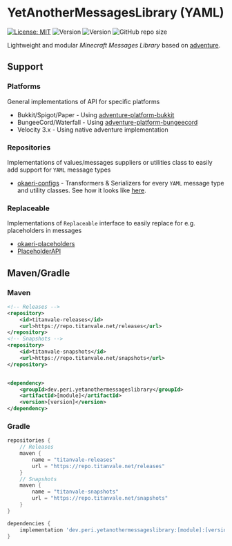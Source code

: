 YetAnotherMessagesLibrary (YAML)
===========
[![License: MIT](https://img.shields.io/badge/License-MIT-yellow.svg)](https://opensource.org/licenses/MIT)
![Version](https://repo.titanvale.net/api/badge/latest/releases/dev/peri/yetanothermessageslibrary/core?color=42c611&name=Releases&prefix=v)
![Version](https://repo.titanvale.net/api/badge/latest/snapshots/dev/peri/yetanothermessageslibrary/core?color=d45f48&name=Snapshots&prefix=v)
![GitHub repo size](https://img.shields.io/github/repo-size/P3ridot/YetAnotherMessagesLibrary)

Lightweight and modular *Minecraft Messages Library* based on [adventure](https://github.com/KyoriPowered/adventure).

## Support

### Platforms
General implementations of API for specific platforms
- Bukkit/Spigot/Paper - Using [adventure-platform-bukkit](https://docs.adventure.kyori.net/platform/bukkit.html)
- BungeeCord/Waterfall - Using [adventure-platform-bungeecord](https://docs.adventure.kyori.net/platform/bungeecord.html)
- Velocity 3.x - Using native adventure implementation

### Repositories
Implementations of values/messages suppliers or utilities class to easily add support for `YAML` message types
- [okaeri-configs](https://github.com/OkaeriPoland/okaeri-configs) - Transformers & Serializers for every `YAML` message type and utility classes. See how it looks like [here](https://github.com/P3ridot/YetAnotherMessagesLibrary/blob/master/repository/okaeri/FORMAT.md).

### Replaceable
Implementations of `Replaceable` interface to easily replace for e.g. placeholders in messages
- [okaeri-placeholders](https://github.com/OkaeriPoland/okaeri-placeholders)
- [PlaceholderAPI](https://github.com/PlaceholderAPI/PlaceholderAPI)


## Maven/Gradle

### Maven
```xml
<!-- Releases -->
<repository>
    <id>titanvale-releases</id>
    <url>https://repo.titanvale.net/releases</url>
</repository>
<!-- Snapshots -->
<repository>
    <id>titanvale-snapshots</id>
    <url>https://repo.titanvale.net/snapshots</url>
</repository>
```

```xml

<dependency>
    <groupId>dev.peri.yetanothermessageslibrary</groupId>
    <artifactId>[module]</artifactId>
    <version>[version]</version>
</dependency>
```

### Gradle
```groovy
repositories {
    // Releases
    maven {
        name = "titanvale-releases"
        url = "https://repo.titanvale.net/releases"
    }
    // Snapshots
    maven {
        name = "titanvale-snapshots"
        url = "https://repo.titanvale.net/snapshots"
    }
}
```

```groovy
dependencies {
    implementation 'dev.peri.yetanothermessageslibrary:[module]:[version]'
}
```
